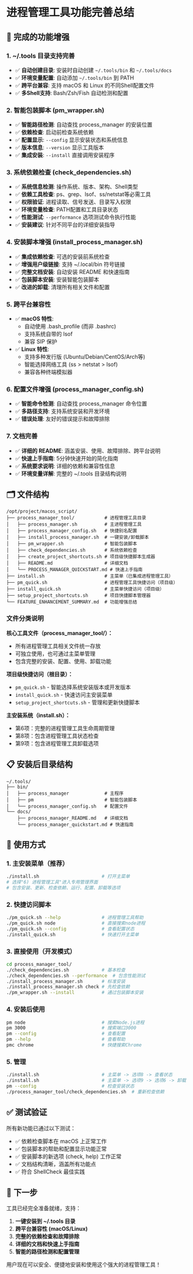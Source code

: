 # 进程管理工具功能完善总结

## 🎯 完成的功能增强

### 1. ~/.tools 目录支持完善
- ✅ **自动创建目录**: 安装时自动创建 `~/.tools/bin` 和 `~/.tools/docs`
- ✅ **环境变量配置**: 自动添加 `~/.tools/bin` 到 PATH
- ✅ **跨平台兼容**: 支持 macOS 和 Linux 的不同Shell配置文件
- ✅ **多Shell支持**: Bash/Zsh/Fish 自动检测和配置

### 2. 智能包装脚本 (pm_wrapper.sh)
- ✅ **智能路径检测**: 自动查找 process_manager 的安装位置
- ✅ **依赖检查**: 启动前检查系统依赖
- ✅ **配置显示**: `--config` 显示安装状态和系统信息
- ✅ **版本信息**: `--version` 显示工具版本
- ✅ **集成安装**: `--install` 直接调用安装程序

### 3. 系统依赖检查 (check_dependencies.sh)
- ✅ **系统信息检测**: 操作系统、版本、架构、Shell类型
- ✅ **依赖工具检查**: ps、grep、lsof、ss/netstat等必需工具
- ✅ **权限验证**: 进程读取、信号发送、目录写入权限
- ✅ **环境变量检查**: PATH配置和工具目录状态
- ✅ **性能测试**: `--performance` 选项测试命令执行性能
- ✅ **安装建议**: 针对不同平台的详细安装指导

### 4. 安装脚本增强 (install_process_manager.sh)
- ✅ **集成依赖检查**: 可选的安装前系统检查
- ✅ **增强用户级链接**: 支持 ~/.local/bin 符号链接
- ✅ **完整文档安装**: 自动安装 README 和快速指南
- ✅ **包装脚本安装**: 安装智能包装脚本
- ✅ **改进的卸载**: 清理所有相关文件和配置

### 5. 跨平台兼容性
- ✅ **macOS 特性**: 
  - 自动使用 .bash_profile (而非 .bashrc)
  - 支持系统自带的 lsof
  - 兼容 SIP 保护
- ✅ **Linux 特性**:
  - 支持多种发行版 (Ubuntu/Debian/CentOS/Arch等)
  - 智能选择网络工具 (ss > netstat > lsof)
  - 兼容各种终端模拟器

### 6. 配置文件增强 (process_manager_config.sh)
- ✅ **智能命令检测**: 自动查找 process_manager 命令位置
- ✅ **多路径支持**: 支持系统安装和开发环境
- ✅ **错误处理**: 友好的错误提示和故障排除

### 7. 文档完善
- ✅ **详细的 README**: 涵盖安装、使用、故障排除、跨平台说明
- ✅ **快速上手指南**: 5分钟快速开始的简化指南
- ✅ **系统要求说明**: 详细的依赖和兼容性信息
- ✅ **环境变量详解**: 完整的 ~/.tools 目录结构说明

## 🗂️ 文件结构

```
/opt/project/macos_script/
├── process_manager_tool/           # 进程管理工具目录
│   ├── process_manager.sh          # 主进程管理工具
│   ├── process_manager_config.sh   # 快捷别名配置
│   ├── install_process_manager.sh  # 一键安装/卸载脚本  
│   ├── pm_wrapper.sh               # 智能包装脚本
│   ├── check_dependencies.sh       # 系统依赖检查
│   ├── create_project_shortcuts.sh # 项目级快捷脚本生成器
│   ├── README.md                   # 详细文档
│   └── PROCESS_MANAGER_QUICKSTART.md # 快速上手指南
├── install.sh                      # 主菜单（已集成进程管理工具）
├── pm_quick.sh                     # 进程管理工具快捷访问（项目级）
├── install_quick.sh                # 主菜单快捷访问（项目级）
├── setup_project_shortcuts.sh      # 项目快捷脚本管理器
└── FEATURE_ENHANCEMENT_SUMMARY.md  # 功能增强总结
```

### 文件分类说明

**核心工具文件（process_manager_tool/）：**
- 所有进程管理工具相关文件统一存放
- 可独立使用，也可通过主菜单管理
- 包含完整的安装、配置、使用、卸载功能

**项目级快捷访问（根目录）：**
- `pm_quick.sh` - 智能选择系统安装版本或开发版本
- `install_quick.sh` - 快速访问主安装菜单
- `setup_project_shortcuts.sh` - 管理和更新快捷脚本

**主安装系统（install.sh）：**
- 第6项：完整的进程管理工具生命周期管理
- 第8项：包含进程管理工具状态检查
- 第9项：包含进程管理工具卸载选项

## 📋 安装后目录结构

```
~/.tools/
├── bin/
│   ├── process_manager             # 主程序
│   ├── pm                          # 智能包装脚本
│   └── process_manager_config.sh   # 配置文件
└── docs/
    ├── process_manager_README.md   # 详细文档
    └── process_manager_quickstart.md # 快速指南
```

## 🎯 使用方式

### 1. 主安装菜单（推荐）
```bash
./install.sh                       # 打开主菜单
# 选择"6) 进程管理工具"进入专用管理界面
# 包含安装、更新、检查依赖、运行、配置、卸载等选项
```

### 2. 快捷访问脚本
```bash
./pm_quick.sh --help               # 进程管理工具帮助
./pm_quick.sh node                 # 直接搜索node进程
./pm_quick.sh --config             # 查看配置状态
./install_quick.sh                 # 快速打开主菜单
```

### 3. 直接使用（开发模式）
```bash
cd process_manager_tool/
./check_dependencies.sh            # 基本检查
./check_dependencies.sh --performance  # 包含性能测试
./install_process_manager.sh       # 标准安装
./install_process_manager.sh check # 先检查依赖
./pm_wrapper.sh --install          # 通过包装脚本安装
```

### 4. 安装后使用
```bash
pm node                            # 搜索Node.js进程
pm 3000                            # 搜索端口3000
pm --config                        # 查看配置
pm --help                          # 查看帮助
pmc chrome                         # 快捷搜索Chrome
```

### 5. 管理
```bash
./install.sh                       # 主菜单 -> 选项8 -> 查看状态
./install.sh                       # 主菜单 -> 选项9 -> 选项6 -> 卸载
pm --config                        # 检查安装状态
./process_manager_tool/check_dependencies.sh  # 重新检查依赖
```

## ✅ 测试验证

所有新功能已通过以下测试：
- ✅ 依赖检查脚本在 macOS 上正常工作
- ✅ 包装脚本的帮助和配置显示功能正常
- ✅ 安装脚本的新选项 (check, help) 工作正常
- ✅ 文档结构清晰，涵盖所有功能点
- ✅ 符合 ShellCheck 最佳实践

## 🚀 下一步

工具已经完全准备就绪，支持：
1. **一键安装到 ~/.tools 目录**
2. **跨平台兼容性 (macOS/Linux)**  
3. **完整的依赖检查和故障排除**
4. **详细的文档和快速上手指南**
5. **智能的路径检测和配置管理**

用户现在可以安全、便捷地安装和使用这个强大的进程管理工具！
